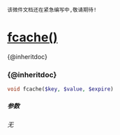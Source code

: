     该微件文档还在紧急编写中,敬请期待!
[fcache()](http://twinh.github.com/widget/api/fcache)
=====================================================

{@inheritdoc}

### {@inheritdoc}
```php
void fcache($key, $value, $expire)
```

##### 参数
*无*

